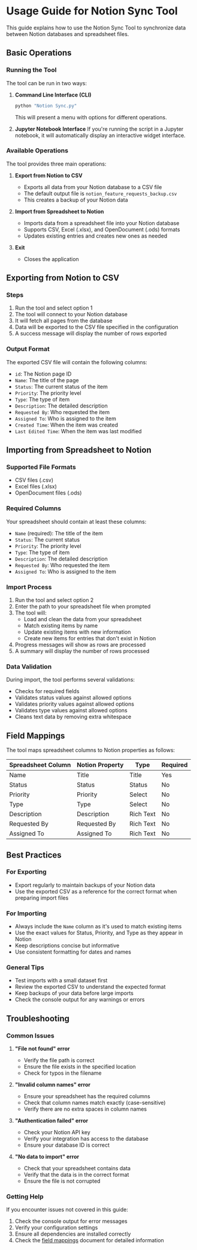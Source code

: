 # Usage Guide for Notion Sync Tool

This guide explains how to use the Notion Sync Tool to synchronize data between Notion databases and spreadsheet files.

## Basic Operations

### Running the Tool

The tool can be run in two ways:

1. **Command Line Interface (CLI)**
   ```bash
   python "Notion Sync.py"
   ```
   This will present a menu with options for different operations.

2. **Jupyter Notebook Interface**
   If you're running the script in a Jupyter notebook, it will automatically display an interactive widget interface.

### Available Operations

The tool provides three main operations:

1. **Export from Notion to CSV**
   - Exports all data from your Notion database to a CSV file
   - The default output file is `notion_feature_requests_backup.csv`
   - This creates a backup of your Notion data

2. **Import from Spreadsheet to Notion**
   - Imports data from a spreadsheet file into your Notion database
   - Supports CSV, Excel (.xlsx), and OpenDocument (.ods) formats
   - Updates existing entries and creates new ones as needed

3. **Exit**
   - Closes the application

## Exporting from Notion to CSV

### Steps

1. Run the tool and select option 1
2. The tool will connect to your Notion database
3. It will fetch all pages from the database
4. Data will be exported to the CSV file specified in the configuration
5. A success message will display the number of rows exported

### Output Format

The exported CSV file will contain the following columns:

- `id`: The Notion page ID
- `Name`: The title of the page
- `Status`: The current status of the item
- `Priority`: The priority level
- `Type`: The type of item
- `Description`: The detailed description
- `Requested By`: Who requested the item
- `Assigned To`: Who is assigned to the item
- `Created Time`: When the item was created
- `Last Edited Time`: When the item was last modified

## Importing from Spreadsheet to Notion

### Supported File Formats

- CSV files (.csv)
- Excel files (.xlsx)
- OpenDocument files (.ods)

### Required Columns

Your spreadsheet should contain at least these columns:

- `Name` (required): The title of the item
- `Status`: The current status
- `Priority`: The priority level
- `Type`: The type of item
- `Description`: The detailed description
- `Requested By`: Who requested the item
- `Assigned To`: Who is assigned to the item

### Import Process

1. Run the tool and select option 2
2. Enter the path to your spreadsheet file when prompted
3. The tool will:
   - Load and clean the data from your spreadsheet
   - Match existing items by name
   - Update existing items with new information
   - Create new items for entries that don't exist in Notion
4. Progress messages will show as rows are processed
5. A summary will display the number of rows processed

### Data Validation

During import, the tool performs several validations:

- Checks for required fields
- Validates status values against allowed options
- Validates priority values against allowed options
- Validates type values against allowed options
- Cleans text data by removing extra whitespace

## Field Mappings

The tool maps spreadsheet columns to Notion properties as follows:

| Spreadsheet Column | Notion Property | Type | Required |
|-------------------|-----------------|------|----------|
| Name | Title | Title | Yes |
| Status | Status | Status | No |
| Priority | Priority | Select | No |
| Type | Type | Select | No |
| Description | Description | Rich Text | No |
| Requested By | Requested By | Rich Text | No |
| Assigned To | Assigned To | Rich Text | No |

## Best Practices

### For Exporting

- Export regularly to maintain backups of your Notion data
- Use the exported CSV as a reference for the correct format when preparing import files

### For Importing

- Always include the `Name` column as it's used to match existing items
- Use the exact values for Status, Priority, and Type as they appear in Notion
- Keep descriptions concise but informative
- Use consistent formatting for dates and names

### General Tips

- Test imports with a small dataset first
- Review the exported CSV to understand the expected format
- Keep backups of your data before large imports
- Check the console output for any warnings or errors

## Troubleshooting

### Common Issues

1. **"File not found" error**
   - Verify the file path is correct
   - Ensure the file exists in the specified location
   - Check for typos in the filename

2. **"Invalid column names" error**
   - Ensure your spreadsheet has the required columns
   - Check that column names match exactly (case-sensitive)
   - Verify there are no extra spaces in column names

3. **"Authentication failed" error**
   - Check your Notion API key
   - Verify your integration has access to the database
   - Ensure your database ID is correct

4. **"No data to import" error**
   - Check that your spreadsheet contains data
   - Verify that the data is in the correct format
   - Ensure the file is not corrupted

### Getting Help

If you encounter issues not covered in this guide:

1. Check the console output for error messages
2. Verify your configuration settings
3. Ensure all dependencies are installed correctly
4. Check the [field mappings](field_mappings.md) document for detailed information 